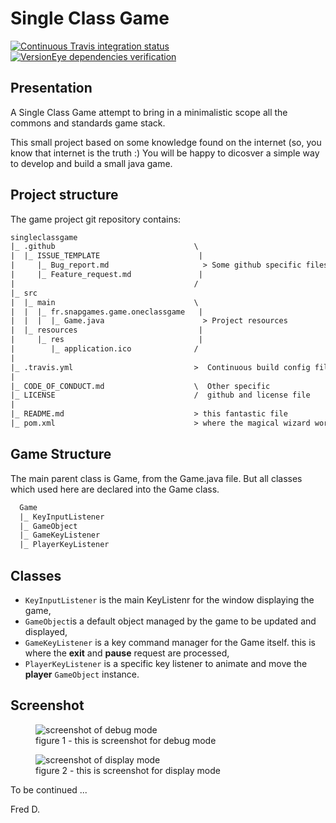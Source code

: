 # Single Class Game

[![Continuous Travis integration status](https://travis-ci.org/SnapGames/singleclassgame.svg?branch=master)](https://travis-ci.org/SnapGames/singleclassgame "Open the Travis-CI build job") [![VersionEye dependencies verification](https://www.versioneye.com/user/projects/5af2f8ed0fb24f0e57e3d81f/badge.svg?style=flat-square)](https://www.versioneye.com/user/projects/5af2f8ed0fb24f0e57e3d81f?child=summary "open the version eye status report")

## Presentation

A Single Class Game attempt to bring in a minimalistic scope all the commons and
standards game stack.

This small project based on some knowledge found on the internet (so, you know
that internet is the truth :) You will be happy to dicosver a simple way to
develop and build a small java game.

## Project structure

The game project git repository contains:

```txt
singleclassgame
|_ .github                               \
|  |_ ISSUE_TEMPLATE                      |
|     |_ Bug_report.md                     > Some github specific files
|     |_ Feature_request.md               |
|                                        /
|_ src
|  |_ main                               \
|  |  |_ fr.snapgames.game.oneclassgame   |
|  |  |  |_ Game.java                      > Project resources
|  |_ resources                           |
|     |_ res                              |
|        |_ application.ico              /
|
|_ .travis.yml                           >  Continuous build config file
|
|_ CODE_OF_CONDUCT.md                    \  Other specific
|_ LICENSE                               /  github and license file
|
|_ README.md                             > this fantastic file
|_ pom.xml                               > where the magical wizard work.

```

## Game Structure

The main parent class is Game, from the Game.java file.  But all classes which
used here are declared into the Game class.

```txt
  Game
  |_ KeyInputListener
  |_ GameObject
  |_ GameKeyListener
  |_ PlayerKeyListener
```

## Classes

- `KeyInputListener` is the main KeyListenr for the window displaying the game,
- `GameObject`is a default object managed by the game to be updated and displayed,
- `GameKeyListener` is a key command manager for the Game itself. this is where  the **exit** and **pause** request are processed,
- `PlayerKeyListener` is a specific key listener to animate and move the **player** `GameObject` instance.

## Screenshot

<figure>
  <img src="src/main/resources/res/docs/images/screenshot-debug.png" title="this is a screenshot" alt="screenshot of debug mode"/>
  <figcaption>figure 1 - this is screenshot for debug mode</figcaption>
</figure>

<figure>
  <img src="src/main/resources/res/docs/images/screenshot-debug.png" title="this is a screenshot" alt="screenshot of display mode"/>
  <figcaption>figure 2 - this is screenshot for display mode</figcaption>
</figure>


To be continued ...

Fred D.